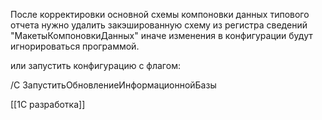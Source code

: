 После корректировки основной схемы компоновки данных типового отчета нужно удалить закэшированную схему из регистра сведений "МакетыКомпоновкиДанных" иначе изменения в конфигурации будут игнорироваться программой.

или запустить конфигурацию с флагом:

/С ЗапуститьОбновлениеИнформационнойБазы

[[1С разработка]]